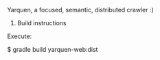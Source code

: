 Yarquen, a focused, semantic, distributed crawler :)

1) Build instructions

Execute:

$ gradle build yarquen-web:dist



